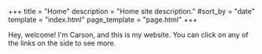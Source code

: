 +++
title = "Home"
description = "Home site description."
#sort_by = "date"
template = "index.html"
page_template = "page.html"
+++

Hey, welcome! I'm Carson, and this is my website. You can click on any of the links on the side to see more.